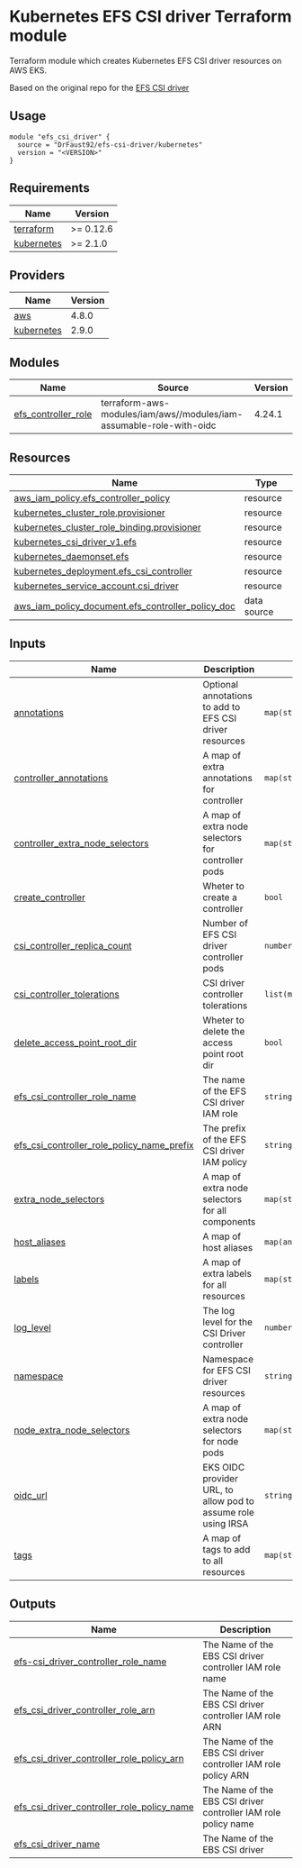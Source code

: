 # Kubernetes EFS CSI driver Terraform module 

Terraform module which creates Kubernetes EFS CSI driver resources on AWS EKS.

Based on the original repo for the [EFS CSI driver](https://github.com/kubernetes-sigs/aws-efs-csi-driver)

## Usage

```hcl
module "efs_csi_driver" {
  source = "DrFaust92/efs-csi-driver/kubernetes"
  version = "<VERSION>"
}
```

<!-- BEGINNING OF PRE-COMMIT-TERRAFORM DOCS HOOK -->
## Requirements

| Name | Version |
|------|---------|
| <a name="requirement_terraform"></a> [terraform](#requirement\_terraform) | >= 0.12.6 |
| <a name="requirement_kubernetes"></a> [kubernetes](#requirement\_kubernetes) | >= 2.1.0 |

## Providers

| Name | Version |
|------|---------|
| <a name="provider_aws"></a> [aws](#provider\_aws) | 4.8.0 |
| <a name="provider_kubernetes"></a> [kubernetes](#provider\_kubernetes) | 2.9.0 |

## Modules

| Name | Source | Version |
|------|--------|---------|
| <a name="module_efs_controller_role"></a> [efs\_controller\_role](#module\_efs\_controller\_role) | terraform-aws-modules/iam/aws//modules/iam-assumable-role-with-oidc | 4.24.1 |

## Resources

| Name | Type |
|------|------|
| [aws_iam_policy.efs_controller_policy](https://registry.terraform.io/providers/hashicorp/aws/latest/docs/resources/iam_policy) | resource |
| [kubernetes_cluster_role.provisioner](https://registry.terraform.io/providers/hashicorp/kubernetes/latest/docs/resources/cluster_role) | resource |
| [kubernetes_cluster_role_binding.provisioner](https://registry.terraform.io/providers/hashicorp/kubernetes/latest/docs/resources/cluster_role_binding) | resource |
| [kubernetes_csi_driver_v1.efs](https://registry.terraform.io/providers/hashicorp/kubernetes/latest/docs/resources/csi_driver_v1) | resource |
| [kubernetes_daemonset.efs](https://registry.terraform.io/providers/hashicorp/kubernetes/latest/docs/resources/daemonset) | resource |
| [kubernetes_deployment.efs_csi_controller](https://registry.terraform.io/providers/hashicorp/kubernetes/latest/docs/resources/deployment) | resource |
| [kubernetes_service_account.csi_driver](https://registry.terraform.io/providers/hashicorp/kubernetes/latest/docs/resources/service_account) | resource |
| [aws_iam_policy_document.efs_controller_policy_doc](https://registry.terraform.io/providers/hashicorp/aws/latest/docs/data-sources/iam_policy_document) | data source |

## Inputs

| Name | Description | Type | Default | Required |
|------|-------------|------|---------|:--------:|
| <a name="input_annotations"></a> [annotations](#input\_annotations) | Optional annotations to add to EFS CSI driver resources | `map(string)` | `{}` | no |
| <a name="input_controller_annotations"></a> [controller\_annotations](#input\_controller\_annotations) | A map of extra annotations for controller | `map(string)` | `{}` | no |
| <a name="input_controller_extra_node_selectors"></a> [controller\_extra\_node\_selectors](#input\_controller\_extra\_node\_selectors) | A map of extra node selectors for controller pods | `map(string)` | `{}` | no |
| <a name="input_create_controller"></a> [create\_controller](#input\_create\_controller) | Wheter to create a controller | `bool` | `false` | no |
| <a name="input_csi_controller_replica_count"></a> [csi\_controller\_replica\_count](#input\_csi\_controller\_replica\_count) | Number of EFS CSI driver controller pods | `number` | `2` | no |
| <a name="input_csi_controller_tolerations"></a> [csi\_controller\_tolerations](#input\_csi\_controller\_tolerations) | CSI driver controller tolerations | `list(map(string))` | `[]` | no |
| <a name="input_delete_access_point_root_dir"></a> [delete\_access\_point\_root\_dir](#input\_delete\_access\_point\_root\_dir) | Wheter to delete the access point root dir | `bool` | `false` | no |
| <a name="input_efs_csi_controller_role_name"></a> [efs\_csi\_controller\_role\_name](#input\_efs\_csi\_controller\_role\_name) | The name of the EFS CSI driver IAM role | `string` | `"efs-csi-driver-controller"` | no |
| <a name="input_efs_csi_controller_role_policy_name_prefix"></a> [efs\_csi\_controller\_role\_policy\_name\_prefix](#input\_efs\_csi\_controller\_role\_policy\_name\_prefix) | The prefix of the EFS CSI driver IAM policy | `string` | `"efs-csi-driver-policy"` | no |
| <a name="input_extra_node_selectors"></a> [extra\_node\_selectors](#input\_extra\_node\_selectors) | A map of extra node selectors for all components | `map(string)` | `{}` | no |
| <a name="input_host_aliases"></a> [host\_aliases](#input\_host\_aliases) | A map of host aliases | `map(any)` | `{}` | no |
| <a name="input_labels"></a> [labels](#input\_labels) | A map of extra labels for all resources | `map(string)` | `{}` | no |
| <a name="input_log_level"></a> [log\_level](#input\_log\_level) | The log level for the CSI Driver controller | `number` | `5` | no |
| <a name="input_namespace"></a> [namespace](#input\_namespace) | Namespace for EFS CSI driver resources | `string` | `"kube-system"` | no |
| <a name="input_node_extra_node_selectors"></a> [node\_extra\_node\_selectors](#input\_node\_extra\_node\_selectors) | A map of extra node selectors for node pods | `map(string)` | `{}` | no |
| <a name="input_oidc_url"></a> [oidc\_url](#input\_oidc\_url) | EKS OIDC provider URL, to allow pod to assume role using IRSA | `string` | `""` | no |
| <a name="input_tags"></a> [tags](#input\_tags) | A map of tags to add to all resources | `map(string)` | `{}` | no |

## Outputs

| Name | Description |
|------|-------------|
| <a name="output_efs-csi_driver_controller_role_name"></a> [efs-csi\_driver\_controller\_role\_name](#output\_efs-csi\_driver\_controller\_role\_name) | The Name of the EBS CSI driver controller IAM role name |
| <a name="output_efs_csi_driver_controller_role_arn"></a> [efs\_csi\_driver\_controller\_role\_arn](#output\_efs\_csi\_driver\_controller\_role\_arn) | The Name of the EBS CSI driver controller IAM role ARN |
| <a name="output_efs_csi_driver_controller_role_policy_arn"></a> [efs\_csi\_driver\_controller\_role\_policy\_arn](#output\_efs\_csi\_driver\_controller\_role\_policy\_arn) | The Name of the EBS CSI driver controller IAM role policy ARN |
| <a name="output_efs_csi_driver_controller_role_policy_name"></a> [efs\_csi\_driver\_controller\_role\_policy\_name](#output\_efs\_csi\_driver\_controller\_role\_policy\_name) | The Name of the EBS CSI driver controller IAM role policy name |
| <a name="output_efs_csi_driver_name"></a> [efs\_csi\_driver\_name](#output\_efs\_csi\_driver\_name) | The Name of the EBS CSI driver |
<!-- END OF PRE-COMMIT-TERRAFORM DOCS HOOK -->